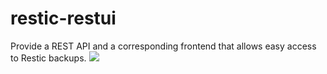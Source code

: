 # restic-restui
Provide a REST API and a corresponding frontend that allows easy access to Restic backups.
![](https://static.mo-mar.de/restic-restui.png)
